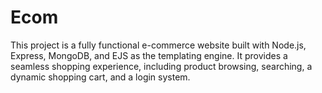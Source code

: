 # Ecom
This project is a fully functional e-commerce website built with Node.js, Express, MongoDB, and EJS as the templating engine. It provides a seamless shopping experience, including product browsing, searching, a dynamic shopping cart, and a login system.
